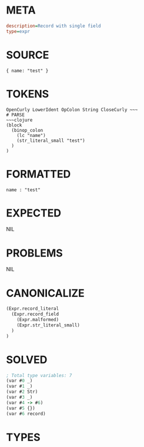 # META
~~~ini
description=Record with single field
type=expr
~~~
# SOURCE
~~~roc
{ name: "test" }
~~~
# TOKENS
~~~text
OpenCurly LowerIdent OpColon String CloseCurly ~~~
# PARSE
~~~clojure
(block
  (binop_colon
    (lc "name")
    (str_literal_small "test")
  )
)
~~~
# FORMATTED
~~~roc
name : "test"
~~~
# EXPECTED
NIL
# PROBLEMS
NIL
# CANONICALIZE
~~~clojure
(Expr.record_literal
  (Expr.record_field
    (Expr.malformed)
    (Expr.str_literal_small)
  )
)
~~~
# SOLVED
~~~clojure
; Total type variables: 7
(var #0 _)
(var #1 _)
(var #2 Str)
(var #3 _)
(var #4 -> #6)
(var #5 {})
(var #6 record)
~~~
# TYPES
~~~roc
~~~
